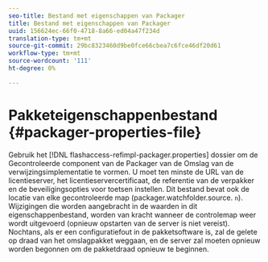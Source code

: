 ```yaml
---
seo-title: Bestand met eigenschappen van Packager
title: Bestand met eigenschappen van Packager
uuid: 156624ec-66f0-4718-8a66-ed04a47f234d
translation-type: tm+mt
source-git-commit: 29bc8323460d9be0fce66cbea7c6fce46df20d61
workflow-type: tm+mt
source-wordcount: '111'
ht-degree: 0%

---
```



# Pakketeigenschappenbestand {#packager-properties-file}

Gebruik het [!DNL flashaccess-refimpl-packager.properties] dossier om de Gecontroleerde component van de Packager van de Omslag van de verwijzingsimplementatie te vormen. U moet ten minste de URL van de licentieserver, het licentieservercertificaat, de referentie van de verpakker en de beveiligingsopties voor toetsen instellen. Dit bestand bevat ook de locatie van elke gecontroleerde map (packager.watchfolder.source. `n`). Wijzigingen die worden aangebracht in de waarden in dit eigenschappenbestand, worden van kracht wanneer de controlemap weer wordt uitgevoerd (opnieuw opstarten van de server is niet vereist). Nochtans, als er een configuratiefout in de pakketsoftware is, zal de gelete op draad van het omslagpakket weggaan, en de server zal moeten opnieuw worden begonnen om de pakketdraad opnieuw te beginnen.
